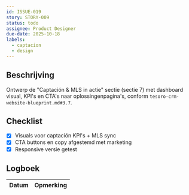 ```yaml
---
id: ISSUE-019
story: STORY-009
status: todo
assignee: Product Designer
due-date: 2025-10-18
labels:
  - captacion
  - design
---
```


## Beschrijving
Ontwerp de "Captación & MLS in actie" sectie (sectie 7) met dashboard visual, KPI's en CTA's naar oplossingenpagina's, conform `tesoro-crm-website-blueprint.md#3.7`.

## Checklist
- [x] Visuals voor captación KPI's + MLS sync
- [x] CTA buttons en copy afgestemd met marketing
- [x] Responsive versie getest

## Logboek
| Datum | Opmerking |
|-------|-----------|
